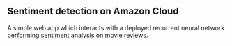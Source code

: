 ## Sentiment detection on Amazon Cloud
A simple web app which interacts with a deployed recurrent neural network performing sentiment analysis on movie reviews. 